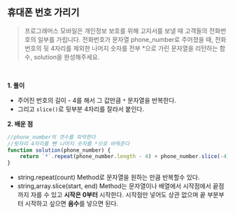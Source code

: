 ## 휴대폰 번호 가리기
> 프로그래머스 모바일은 개인정보 보호를 위해 고지서를 보낼 때 고객들의 전화번호의 일부를 가립니다.
전화번호가 문자열 phone_number로 주어졌을 때, 전화번호의 뒷 4자리를 제외한 나머지 숫자를 전부 *으로 가린 문자열을 리턴하는 함수, solution을 완성해주세요.

<br>

**1. 풀이**

- 주어진 번호의 길이 - 4를 해서 그 값만큼 `*` 문자열을 반복한다.
- 그리고 `slice()`로 뒷부분 4자리를 잘라서 붙인다.

**2. 배운 점**
```javascript
//phone_number의 갯수를 파악한다
//뒷자리 4자리를 뺀 나머지 숫자를 *으로 바꿔준다
function solution(phone_number) {
    return `*`.repeat(phone_number.length - 4) + phone_number.slice(-4);
}
```
- string.repeat(count) Method로 문자열을 원하는 만큼 반복할수 있다.
- string,array.slice(start, end) Method는 문자열이나 배열에서 시작점에서 끝점 까지 자를 수 있고 **시작은 0부터** 시작한다. 시작점만 넣어도 상관 없으며 끝 부분부터 시작하고 싶으면 **음수**를 넣으면 된다.